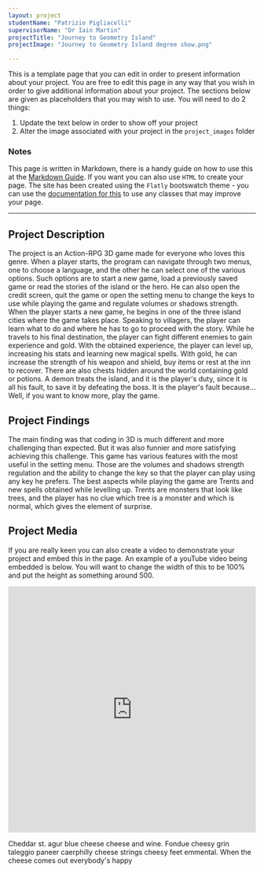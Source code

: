 ```yaml
---
layout: project
studentName: "Patrizio Pigliacelli"
supervisorName: "Dr Iain Martin"
projectTitle: "Journey to Geometry Island"
projectImage: "Journey to Geometry Island degree show.png"

---
```


This is a template page that you can edit in order to present information about your project. You are free to edit this page in any way that you wish in order to give additional information about your project. The sections below are given as placeholders that you may wish to use. You will need to do 2 things:

1. Update the text below in order to show off your project
2. Alter the image associated with your project in the `project_images` folder

### Notes
This page is written in Markdown, there is a handy guide on how to use this at the [Markdown Guide](https://www.markdownguide.org/cheat-sheet/). If you want you can also use `HTML` to create your page. The site has been created using the `Flatly` bootswatch theme - you can use the [documentation for this](https://bootswatch.com/flatly/) to use any classes that may improve your page.

<hr>

## Project Description
The project is an Action-RPG 3D game made for everyone who loves this genre. When a player starts, the program can navigate through two menus, one to choose a language, and the other he can select one of the various options. Such options are to start a new game, load a previously saved game or read the stories of the island or the hero. He can also open the credit screen, quit the game or open the setting menu to change the keys to use while playing the game and regulate volumes or shadows strength. 
When the player starts a new game, he begins in one of the three island cities where the game takes place.
Speaking to villagers, the player can learn what to do and where he has to go to proceed with the story. While he travels to his final destination, the player can fight different enemies to gain experience and gold. With the obtained experience, the player can level up, increasing his stats and learning new magical spells. With gold, he can increase the strength of his weapon and shield, buy items or rest at the inn to recover. There are also chests hidden around the world containing gold or potions.
A demon treats the island, and it is the player's duty, since it is all his fault, to save it by defeating the boss. It is the player's fault because... Well, if you want to know more, play the game.

## Project Findings
The main finding was that coding in 3D is much different and more challenging than expected. But it was also funnier and more satisfying achieving this challenge.
This game has various features with the most useful in the setting menu. Those are the volumes and shadows strength regulation and the ability to change the key so that the player can play using any key he prefers.
The best aspects while playing the game are Trents and new spells obtained while levelling up. Trents are monsters that look like trees, and the player has no clue which tree is a monster and which is normal, which gives the element of surprise.

## Project Media
If you are really keen you can also create a video to demonstrate your project and embed this in the page. An example of a youTube video being embedded is below. You will want to change the width of this to be 100% and put the height as something around 500.


<iframe width="100%" height="500" src="https://www.youtube.com/embed/YUEaupJk5AI" title="YouTube video player" frameborder="0" allow="accelerometer; autoplay; clipboard-write; encrypted-media; gyroscope; picture-in-picture" allowfullscreen></iframe>

Cheddar st. agur blue cheese cheese and wine. Fondue cheesy grin taleggio paneer caerphilly cheese strings cheesy feet emmental. When the cheese comes out everybody's happy
